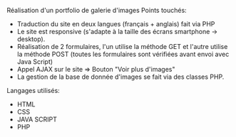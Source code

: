 Réalisation d'un portfolio de galerie d'images
Points touchés: 
- Traduction du site en deux langues (français + anglais) fait via PHP
- Le site est responsive (s'adapte à la taille des écrans smartphone -> desktop).
- Réalisation de 2 formulaires, l'un utilise la méthode GET et l'autre utilise la méthode POST (toutes les formulaires sont vérifiées avant envoi avec Java Script)
- Appel AJAX sur le site => Bouton "Voir plus d'images" 
- La gestion de la base de donnée d'images se fait via des classes PHP.

Langages utilisés: 
- HTML
- CSS
- JAVA SCRIPT
- PHP
